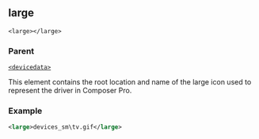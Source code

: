 ## large

`<large></large>`


### Parent

[`<devicedata>`][1]


This element contains the root location and name of the large icon used to represent the driver in Composer Pro.


### Example

```xml
<large>devices_sm\tv.gif</large>
```





[1]:	https://control4.github.io/docs-driverworks-xml/#devicedata